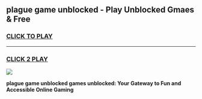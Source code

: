 
## plague game unblocked - Play Unblocked Gmaes & Free
<h3>
<a href="https://premium.freeplayer.one?title=plague_game_unblocked&ref=20F">CLICK TO PLAY</a></h3>
<hr>

<h3>
<a href="https://premium.freeplayer.one?title=plague_game_unblocked&ref=20F">CLICK 2 PLAY</a>
  
</h3>

<a href="https://premium.freeplayer.one?title=plague_game_unblocked&ref=20F/"><img src="https://clearcache.store/games.png"></a>


**plague game unblocked games unblocked: Your Gateway to Fun and Accessible Online Gaming**
